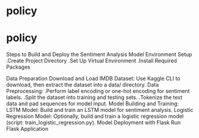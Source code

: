 ﻿# policy
# policy
Steps to Build and Deploy the Sentiment Analysis Model
Environment Setup
.Create Project Directory
.Set Up Virtual Environment
.Install Required Packages

Data Preparation
  Download and Load IMDB Dataset: Use Kaggle CLI to download, then extract the dataset into a data/ directory.
Data Preprocessing:
 .Perform label encoding or one-hot encoding for sentiment labels.
 .Split the dataset into training and testing sets.
 .Tokenize the text data and pad sequences for model input.
Model Building and Training:
 LSTM Model: Build and train an LSTM model for sentiment analysis.
 Logistic Regression Model: Optionally, build and train a logistic regression model (script: train_logistic_regression.py).
Model Deployment with Flask
 Run Flask Application
 





